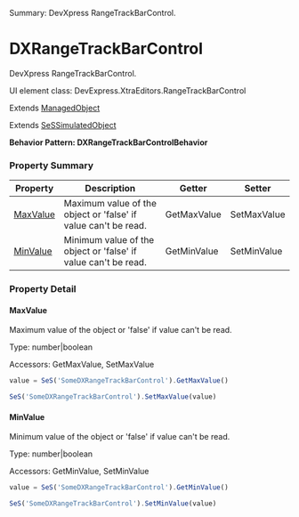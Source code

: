 Summary: DevXpress RangeTrackBarControl.

# DXRangeTrackBarControl

DevXpress RangeTrackBarControl.
 
UI element class: DevExpress.XtraEditors.RangeTrackBarControl

Extends [ManagedObject](ManagedObject.md)

Extends [SeSSimulatedObject](SeSSimulatedObject.md)





**Behavior Pattern: DXRangeTrackBarControlBehavior**


<!-- ============================== property summary ========================== -->



### Property Summary
| **Property** | **Description** | **Getter** | **Setter** |
| ------------ | --------------- | ---------- | ---------- |
| [MaxValue](#maxvalue) | Maximum value of the object or 'false' if value can't be read. | GetMaxValue | SetMaxValue |
| [MinValue](#minvalue) | Minimum value of the object or 'false' if value can't be read. | GetMinValue | SetMinValue |



<!-- ============================== action summary ========================== -->

<!-- ============================== property detail ========================== -->

### Property Detail

<a name="MaxValue"></a>
#### MaxValue

Maximum value of the object or 'false' if value can't be read.



Type: number|boolean


Accessors: GetMaxValue, SetMaxValue

```javascript
value = SeS('SomeDXRangeTrackBarControl').GetMaxValue()

SeS('SomeDXRangeTrackBarControl').SetMaxValue(value)
```


<a name="MinValue"></a>
#### MinValue

Minimum value of the object or 'false' if value can't be read.



Type: number|boolean


Accessors: GetMinValue, SetMinValue

```javascript
value = SeS('SomeDXRangeTrackBarControl').GetMinValue()

SeS('SomeDXRangeTrackBarControl').SetMinValue(value)
```




<!-- ============================== action detail ========================== -->
  

